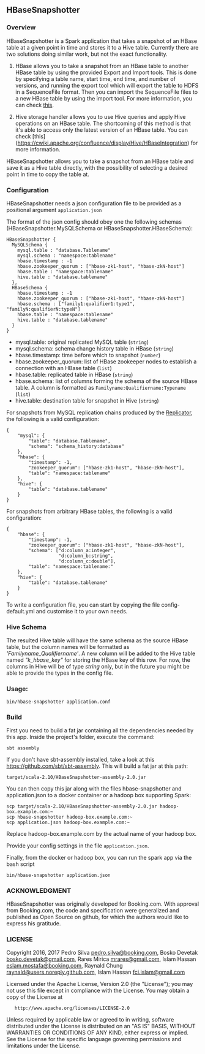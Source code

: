 ## HBaseSnapshotter

### Overview
HBaseSnapshotter is a Spark application that takes a snapshot of an HBase table at a given point in time and stores it to a Hive table. Currently there are two solutions doing similar work, but not the exact functionality.

1. HBase allows you to take a snapshot from an HBase table to another HBase table by using the provided Export and Import tools. This is done by specifying a table name, start time, end time, and number of versions, and running the export tool which will export the table to HDFS in a SequenceFile format. Then you can import the SequenceFile files to a new HBase table by using the import tool. For more information, you can check [this](http://hbase.apache.org/book.html#export).

2. Hive storage handler allows you to use Hive queries and apply Hive operations on an HBase table. The shortcoming of this method is that it's able to access only the latest version of an HBase table. You can check [this] (https://cwiki.apache.org/confluence/display/Hive/HBaseIntegration) for more information.

HBaseSnapshotter allows you to take a snapshot from an HBase table and save it as a Hive table directly, with the possibility of selecting a desired point in time to copy the table at.

### Configuration
HBaseSnapshotter needs a json configuration file to be provided as a positional argument ```application.json```

The format of the json config should obey one the following schemas (HBaseSnapshotter.MySQLSchema or HBaseSnapshotter.HBaseSchema):

    HBaseSnapshotter {
      MySQLSchema {
        mysql.table : "database.Tablename"
        mysql.schema : "namespace:tablename"
        hbase.timestamp : -1
        hbase.zookeeper_quorum : ["hbase-zk1-host", "hbase-zkN-host"]
        hbase.table : "namespace:tablename"
        hive.table : "database.tablename"
      },
      HBaseSchema {
        hbase.timestamp : -1
        hbase.zookeeper_quorum : ["hbase-zk1-host", "hbase-zkN-host"]
        hbase.schema : ["family1:qualifier1:type1", "familyN:qualifierN:typeN"]
        hbase.table : "namespace:tablename"
        hive.table : "database.tablename"
      }
    }

  * mysql.table: original replicated MySQL table (`string`)
  * mysql.schema: schema change history table in HBase (`string`)
  * hbase.timestamp: time before which to snapshot (`number`)
  * hbase.zookeeper_quorum: list of HBase zookeeper nodes to establish a connection with an HBase table (`list`)
  * hbase.table: replicated table in HBase (`string`)
  * hbase.schema: list of columns forming the schema of the source HBase table. A column is formatted as `Familyname:Qualifiername:Typename` (`list`)
  * hive.table: destination table for snapshot in Hive (`string`)

For snapshots from MySQL replication chains produced by the [Replicator](https://github.com/mysql-time-machine/replicator), the following is a valid configuration:

    {
        "mysql": {
            "table": "database.Tablename",
            "schema": "schema_history:database"
        },
        "hbase": {
            "timestamp": -1,
            "zookeeper_quorum": ["hbase-zk1-host", "hbase-zkN-host"],
            "table": "namespace:tablename"
        },
        "hive": {
            "table": "database.tablename"
        }
    }

For snapshots from arbitrary HBase tables, the following is a valid configuration:

    {
        "hbase": {
            "timestamp": -1,
            "zookeeper_quorum": ["hbase-zk1-host", "hbase-zkN-host"],
            "schema": ["d:column_a:integer",
                       "d:column_b:string",
                       "d:column_c:double"],
            "table": "namespace:tablename:"
        },
        "hive": {
            "table": "database.tablename"
        }
    }

To write a configuration file, you can start by copying the file config-default.yml and customise it to your own needs.

### Hive Schema
The resulted Hive table will have the same schema as the source HBase table, but the column names will be formatted
as *'Familyname_Qualifiername'*. A new column will be added to the Hive table named *"k_hbase_key"* for storing the HBase key of this row. For now, the columns in Hive will be of type *string* only, but in the future you might be able to provide the types in the config file.

### Usage:

    bin/hbase-snapshotter application.conf

### Build
First you need to build a fat jar containing all the dependencies needed by this app. Inside the project's folder, execute the command:

    sbt assembly

If you don't have sbt-assembly installed, take a look at this https://github.com/sbt/sbt-assembly. This will build a fat jar at this path:

    target/scala-2.10/HBaseSnapshotter-assembly-2.0.jar


You can then copy this jar along with the files hbase-snapshotter and application.json to a docker container or a hadoop box supporting Spark:

    scp target/scala-2.10/HBaseSnapshotter-assembly-2.0.jar hadoop-box.example.com:~
    scp hbase-snapshotter hadoop-box.example.com:~
    scp application.json hadoop-box.example.com:~

Replace hadoop-box.example.com by the actual name of your hadoop box.

Provide your config settings in the file `application.json`.

Finally, from the docker or hadoop box, you can run the spark app via the bash script

    bin/hbase-snapshotter application.json


### ACKNOWLEDGMENT

HBaseSnapshotter was originally developed for Booking.com. With
approval from Booking.com, the code and specification were generalized
and published as Open Source on github, for which the authors would
like to express his gratitude.

### LICENSE

   Copyright 2016, 2017 Pedro Silva <pedro.silva@booking.com>, Bosko
   Devetak <bosko.devetak@gmail.com>, Rares Mirica <mrares@gmail.com>,
   Islam Hassan <eslam.mostafa@booking.com>, Raynald Chung
   <raynald@users.noreply.github.com>, Islam Hassan
   <fci.islam@gmail.com>

   Licensed under the Apache License, Version 2.0 (the "License");
   you may not use this file except in compliance with the License.
   You may obtain a copy of the License at

       http://www.apache.org/licenses/LICENSE-2.0

   Unless required by applicable law or agreed to in writing, software
   distributed under the License is distributed on an "AS IS" BASIS,
   WITHOUT WARRANTIES OR CONDITIONS OF ANY KIND, either express or implied.
   See the License for the specific language governing permissions and
   limitations under the License.
